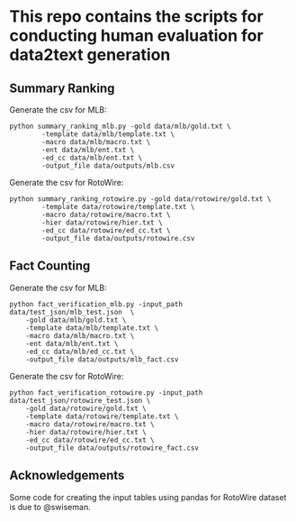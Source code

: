 # This repo contains the scripts for conducting human evaluation for data2text generation

## Summary Ranking
Generate the csv for MLB:
```
python summary_ranking_mlb.py -gold data/mlb/gold.txt \
        -template data/mlb/template.txt \
        -macro data/mlb/macro.txt \
        -ent data/mlb/ent.txt \
        -ed_cc data/mlb/ent.txt \
        -output_file data/outputs/mlb.csv
```
Generate the csv for RotoWire:
```
python summary_ranking_rotowire.py -gold data/rotowire/gold.txt \
        -template data/rotowire/template.txt \
        -macro data/rotowire/macro.txt \
        -hier data/rotowire/hier.txt \
        -ed_cc data/rotowire/ed_cc.txt \
        -output_file data/outputs/rotowire.csv
```

## Fact Counting
Generate the csv for MLB:
```
python fact_verification_mlb.py -input_path data/test_json/mlb_test.json  \
    -gold data/mlb/gold.txt \
    -template data/mlb/template.txt \
    -macro data/mlb/macro.txt \
    -ent data/mlb/ent.txt \
    -ed_cc data/mlb/ed_cc.txt \
    -output_file data/outputs/mlb_fact.csv
```

Generate the csv for RotoWire:
```
python fact_verification_rotowire.py -input_path data/test_json/rotowire_test.json \
    -gold data/rotowire/gold.txt \
    -template data/rotowire/template.txt \
    -macro data/rotowire/macro.txt \
    -hier data/rotowire/hier.txt \
    -ed_cc data/rotowire/ed_cc.txt \
    -output_file data/outputs/rotowire_fact.csv
```

## Acknowledgements
Some code for creating the input tables using pandas for RotoWire dataset is due to @swiseman.


